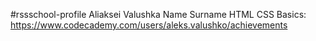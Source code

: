 #rssschool-profile
Aliaksei Valushka
Name Surname
HTML CSS Basics: https://www.codecademy.com/users/aleks.valushko/achievements